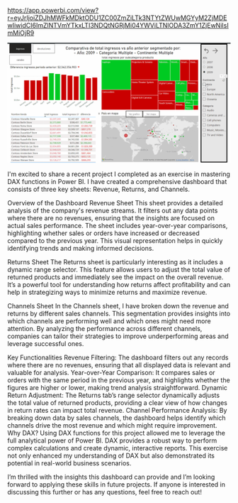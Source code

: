 https://app.powerbi.com/view?r=eyJrIjoiZDJhMWFkMDktODU1ZC00ZmZiLTk3NTYtZWUwMGYyM2ZjMDEwIiwidCI6ImZlNTVmYTkxLTI3NDQtNGRjMi04YWViLTNlODA3ZmY1ZjEwNiIsImMiOjR9

![asd](Animation.gif)

I'm excited to share a recent project I completed as an exercise in mastering DAX functions in Power BI. I have created a comprehensive dashboard that consists of three key sheets: Revenue, Returns, and Channels.

Overview of the Dashboard
Revenue Sheet
This sheet provides a detailed analysis of the company's revenue streams. It filters out any data points where there are no revenues, ensuring that the insights are focused on actual sales performance. The sheet includes year-over-year comparisons, highlighting whether sales or orders have increased or decreased compared to the previous year. This visual representation helps in quickly identifying trends and making informed decisions.

Returns Sheet
The Returns sheet is particularly interesting as it includes a dynamic range selector. This feature allows users to adjust the total value of returned products and immediately see the impact on the overall revenue. It’s a powerful tool for understanding how returns affect profitability and can help in strategizing ways to minimize returns and maximize revenue.

Channels Sheet
In the Channels sheet, I have broken down the revenue and returns by different sales channels. This segmentation provides insights into which channels are performing well and which ones might need more attention. By analyzing the performance across different channels, companies can tailor their strategies to improve underperforming areas and leverage successful ones.

Key Functionalities
Revenue Filtering: The dashboard filters out any records where there are no revenues, ensuring that all displayed data is relevant and valuable for analysis.
Year-over-Year Comparison: It compares sales or orders with the same period in the previous year, and highlights whether the figures are higher or lower, making trend analysis straightforward.
Dynamic Return Adjustment: The Returns tab’s range selector dynamically adjusts the total value of returned products, providing a clear view of how changes in return rates can impact total revenue.
Channel Performance Analysis: By breaking down data by sales channels, the dashboard helps identify which channels drive the most revenue and which might require improvement.
Why DAX?
Using DAX functions for this project allowed me to leverage the full analytical power of Power BI. DAX provides a robust way to perform complex calculations and create dynamic, interactive reports. This exercise not only enhanced my understanding of DAX but also demonstrated its potential in real-world business scenarios.

I’m thrilled with the insights this dashboard can provide and I’m looking forward to applying these skills in future projects. If anyone is interested in discussing this further or has any questions, feel free to reach out!


